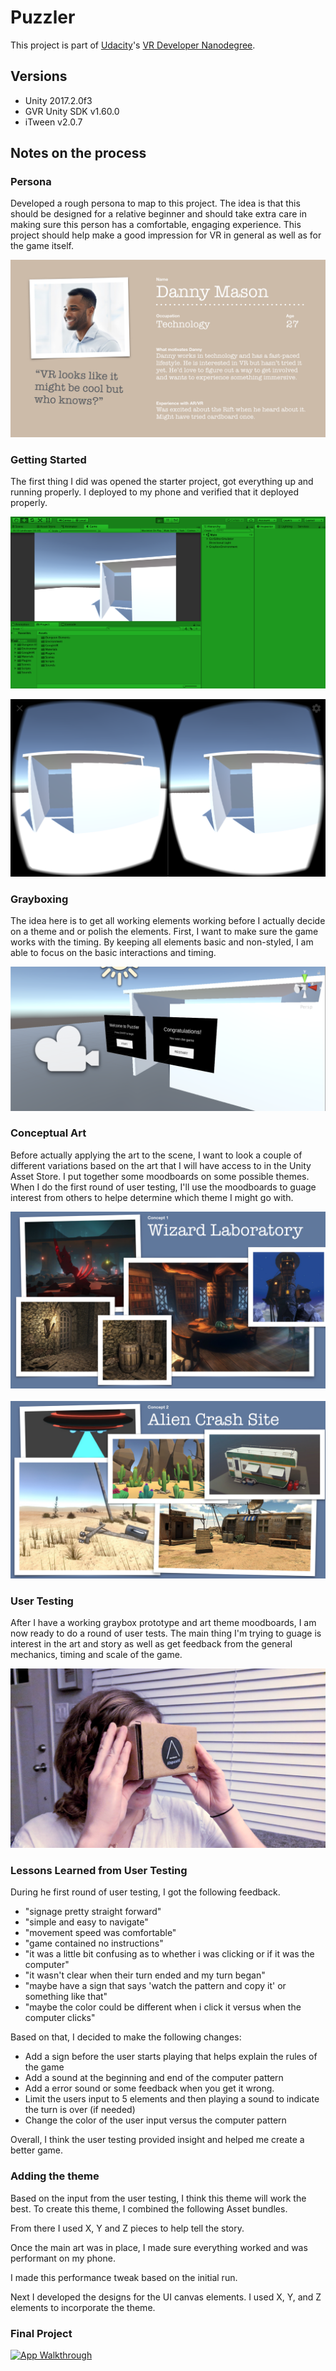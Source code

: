 # Puzzler

This project is part of [Udacity](https://www.udacity.com "Udacity - Be in demand")'s [VR Developer Nanodegree](https://www.udacity.com/course/vr-developer-nanodegree--nd017).

## Versions
- Unity 2017.2.0f3
- GVR Unity SDK v1.60.0
- iTween v2.0.7

## Notes on the process

### Persona
Developed a rough persona to map to this project. The idea is that this should be designed for a relative beginner and should take extra care in making sure this person has a comfortable, engaging experience. This project should help make a good impression for VR in general as well as for the game itself.

![Persona](/Puzzler/img/vr-persona-01.jpg)

### Getting Started
The first thing I did was opened the starter project, got everything up and running properly. I deployed to my phone and verified that it deployed properly.

![In the editor](/Puzzler/img/editor.png)

![In the headset](/Puzzler/img/graybox-prototype.png)


### Grayboxing
The idea here is to get all working elements working before I actually decide on a theme and or polish the elements. First, I want to make sure the game works with the timing. By keeping all elements basic and non-styled, I am able to focus on the basic interactions and timing.

![Basic UI](/Puzzler/img/basic-ui.png)

### Conceptual Art
Before actually applying the art to the scene, I want to look a couple of different variations based on the art that I will have access to in the Unity Asset Store. I put together some moodboards on some possible themes. When I do the first round of user testing, I'll use the moodboards to guage interest from others to helpe determine which theme I might go with.

![Wizard Laboratory](/Puzzler/img/ConceptArt-01.jpg)
<br>
<br>
![Alien Crash Site](/Puzzler/img/ConceptArt-02.jpg)


### User Testing
After I have a working graybox prototype and art theme moodboards, I am now ready to do a round of user tests. The main thing I'm trying to guage is interest in the art and story as well as get feedback from the general mechanics, timing and scale of the game.

![User Testing](/Puzzler/img/user-testing.png)

### Lessons Learned from User Testing
During he first round of user testing, I got the following feedback.
* "signage pretty straight forward"
* "simple and easy to navigate"
* "movement speed was comfortable"
* "game contained no instructions" 
* "it was a little bit confusing as to whether i was clicking or if it was the computer"
* "it wasn't clear when their turn ended and my turn began"
* "maybe have a sign that says 'watch the pattern and copy it' or something like that"
* "maybe the color could be different when i click it versus when the computer clicks"

Based on that, I decided to make the following changes:
* Add a sign before the user starts playing that helps explain the rules of the game
* Add a sound at the beginning and end of the computer pattern
* Add a error sound or some feedback when you get it wrong.
* Limit the users input to 5 elements and then playing a sound to indicate the turn is over (if needed)
* Change the color of the user input versus the computer pattern

Overall, I think the user testing provided insight and helped me create a better game.

### Adding the theme
Based on the input from the user testing, I think this theme will work the best. To create this theme, I combined the following Asset bundles.

From there I used X, Y and Z pieces to help tell the story.

Once the main art was in place, I made sure everything worked and was performant on my phone.

I made this performance tweak based on the initial run.

Next I developed the designs for the UI canvas elements. I used X, Y, and Z elements to incorporate the theme.

### Final Project
[![App Walkthrough](https://img.youtube.com/vi/dQw4w9WgXcQ/0.jpg)](https://www.youtube.com/watch?v=dQw4w9WgXcQ)

